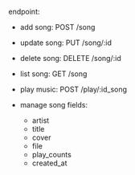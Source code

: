 

endpoint:
- add song: POST /song
- update song: PUT /song/:id 
- delete song: DELETE /song/:id
- list song: GET /song

- play music: POST /play/:id_song



- manage song
    fields:
    - artist
    - title
    - cover
    - file
    - play_counts
    - created_at
